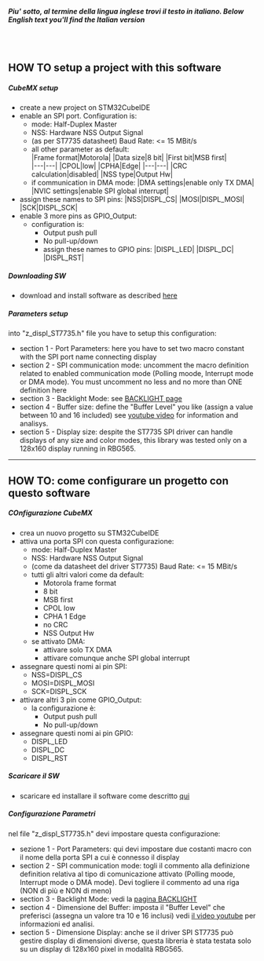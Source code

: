 _**Piu' sotto, al termine della lingua inglese trovi il testo in italiano. </i>**_
_**Below English text you'll find the Italian version</i>**_

<br>
<br>

## HOW TO setup a project with this software


##### CubeMX setup
- create a new project on STM32CubeIDE
- enable an SPI port. Configuration is:
  - mode: Half-Duplex Master
  - NSS: Hardware NSS Output Signal
  - (as per ST7735 datasheet) Baud Rate: <= 15 MBit/s  
  - all other parameter as default:<br>
|Frame format|Motorola|
|Data size|8 bit|
|First bit|MSB first|	
|---|---|
|CPOL|low|
|CPHA|Edge|
|---|---|
|CRC calculation|disabled|
|NSS type|Output Hw|
  - if communication in DMA mode:
|DMA settings|enable only TX DMA|
|NVIC settings|enable SPI global interrupt|
- assign these names to SPI pins:
|NSS|DISPL_CS|
|MOSI|DISPL_MOSI|
|SCK|DISPL_SCK|
- enable 3 more pins as GPIO_Output:
  - configuration is:
    - Output push pull
    - No pull-up/down 
	- assign these names to GPIO pins:
|DISPL_LED|
|DISPL_DC|
|DISPL_RST|

##### Downloading SW
- download and install software as described [here](../SOURCE)

##### Parameters setup
into "z_displ_ST7735.h" file you have to setup this configuration:
- section 1 - Port Parameters: here you have to set two macro constant with the SPI port name connecting display
- section 2 - SPI communication mode: uncomment the macro definition related to enabled communication mode (Polling moode, Interrupt mode or DMA mode). You must uncomment no less and no more than ONE definition here
- section 3 - Backlight Mode: see [BACKLIGHT page](../BACKLIGHT)  
- section 4 - Buffer size: define the "Buffer Level" you like (assign a value between 10 and 16 included) see [youtube video](../BACKLIGHT) for information and analisys.  
- section 5 - Display size: despite the ST7735 SPI driver can handle displays of any size and color modes, this library was tested only on a 128x160 display running in RBG565.  

---
## HOW TO: come configurare un progetto con questo software


##### COnfigurazione CubeMX
- crea un nuovo progetto su STM32CubeIDE
- attiva una porta SPI con questa configurazione:
  - mode: Half-Duplex Master
  - NSS: Hardware NSS Output Signal
  - (come da datasheet del driver ST7735) Baud Rate: <= 15 MBit/s  
  - tutti gli altri valori come da default:
    - Motorola frame format
    - 8 bit
    - MSB first
    - CPOL low
    - CPHA 1 Edge
    - no CRC
    - NSS Output Hw
  - se attivato DMA:
    - attivare solo TX DMA
    - attivare comunque anche SPI global interrupt
- assegnare questi nomi ai pin SPI:
  - NSS=DISPL_CS
  - MOSI=DISPL_MOSI
  - SCK=DISPL_SCK
- attivare altri 3 pin come GPIO_Output:
  - la configurazione è:
    - Output push pull
    - No pull-up/down 
- assegnare questi nomi ai pin GPIO:
  - DISPL_LED
  - DISPL_DC
  - DISPL_RST

##### Scaricare il SW
- scaricare ed installare il software come descritto [qui](../SOURCE)

##### Configurazione Parametri
nel file "z_displ_ST7735.h" devi impostare questa configurazione:
- sezione 1 - Port Parameters: qui devi impostare due costanti macro con il nome della porta SPI a cui è connesso il display
- section 2 - SPI communication mode: togli il commento alla definizione definition relativa al tipo di comunicazione attivato (Polling moode, Interrupt mode o DMA mode). Devi togliere il commento ad una riga (NON di più e NON di meno) 
- section 3 - Backlight Mode: vedi la [pagina BACKLIGHT](../BACKLIGHT)  
- section 4 - Dimensione del Buffer: imposta il "Buffer Level" che preferisci (assegna un valore tra 10 e 16 inclusi) vedi [il video youtube](../BACKLIGHT) per informazioni ed analisi.
- section 5 - Dimensione Display: anche se il driver SPI ST7735 può gestire display di dimensioni diverse, questa libreria è stata testata solo su un display di 128x160 pixel in modalità RBG565.  
 

